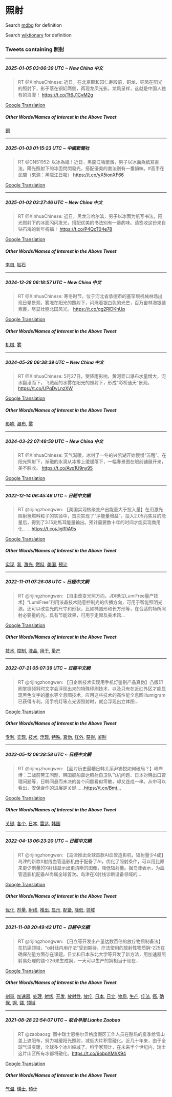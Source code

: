 # 照射

Search [mdbg](https://www.mdbg.net/chinese/dictionary?page=worddict&wdrst=0&wdqb=照射) for definition

Search [wiktionary](https://en.wiktionary.org/wiki/照射) for definition

### Tweets containing 照射

___
##### 2025-01-05 03:06:39 UTC ~ New China 中文
> RT @XinhuaChinese: 近日，在北京颐和园仁寿殿前，铜龙、铜凤在阳光的照射下，影子落在铜缸两侧，再现龙凤光影。龙凤呈祥，这就是中国人独有的浪漫！ https://t.co/Tt6J1CvM2g

[Google Translation](https://translate.google.com/?hi=en&tab=TT&sl=zh-CN&tl=en&op=translate&text=RT+%40XinhuaChinese%3A+%E8%BF%91%E6%97%A5%EF%BC%8C%E5%9C%A8%E5%8C%97%E4%BA%AC%E9%A2%90%E5%92%8C%E5%9B%AD%E4%BB%81%E5%AF%BF%E6%AE%BF%E5%89%8D%EF%BC%8C%E9%93%9C%E9%BE%99%E3%80%81%E9%93%9C%E5%87%A4%E5%9C%A8%E9%98%B3%E5%85%89%E7%9A%84%E7%85%A7%E5%B0%84%E4%B8%8B%EF%BC%8C%E5%BD%B1%E5%AD%90%E8%90%BD%E5%9C%A8%E9%93%9C%E7%BC%B8%E4%B8%A4%E4%BE%A7%EF%BC%8C%E5%86%8D%E7%8E%B0%E9%BE%99%E5%87%A4%E5%85%89%E5%BD%B1%E3%80%82%E9%BE%99%E5%87%A4%E5%91%88%E7%A5%A5%EF%BC%8C%E8%BF%99%E5%B0%B1%E6%98%AF%E4%B8%AD%E5%9B%BD%E4%BA%BA%E7%8B%AC%E6%9C%89%E7%9A%84%E6%B5%AA%E6%BC%AB%EF%BC%81+https%3A%2F%2Ft.co%2FTt6J1CvM2g)
##### Other Words/Names of Interest in the Above Tweet
[铜](铜.md)
___
##### 2025-01-03 01:15:23 UTC ~ 中國新聞社
> RT @CNS1952: 以冰為紙！近日，黑龍江哈爾濱，男子以冰面為紙寫書法。陽光照射下的冰面閃閃發光，搭配優美的書法別有一番韻味。#高手在民間（來源：黑龍江日報） https://t.co/yX5ionXF66

[Google Translation](https://translate.google.com/?hi=en&tab=TT&sl=zh-CN&tl=en&op=translate&text=RT+%40CNS1952%3A+%E4%BB%A5%E5%86%B0%E7%82%BA%E7%B4%99%EF%BC%81%E8%BF%91%E6%97%A5%EF%BC%8C%E9%BB%91%E9%BE%8D%E6%B1%9F%E5%93%88%E7%88%BE%E6%BF%B1%EF%BC%8C%E7%94%B7%E5%AD%90%E4%BB%A5%E5%86%B0%E9%9D%A2%E7%82%BA%E7%B4%99%E5%AF%AB%E6%9B%B8%E6%B3%95%E3%80%82%E9%99%BD%E5%85%89%E7%85%A7%E5%B0%84%E4%B8%8B%E7%9A%84%E5%86%B0%E9%9D%A2%E9%96%83%E9%96%83%E7%99%BC%E5%85%89%EF%BC%8C%E6%90%AD%E9%85%8D%E5%84%AA%E7%BE%8E%E7%9A%84%E6%9B%B8%E6%B3%95%E5%88%A5%E6%9C%89%E4%B8%80%E7%95%AA%E9%9F%BB%E5%91%B3%E3%80%82%23%E9%AB%98%E6%89%8B%E5%9C%A8%E6%B0%91%E9%96%93%EF%BC%88%E4%BE%86%E6%BA%90%EF%BC%9A%E9%BB%91%E9%BE%8D%E6%B1%9F%E6%97%A5%E5%A0%B1%EF%BC%89+https%3A%2F%2Ft.co%2FyX5ionXF66)
___
##### 2025-01-02 03:27:46 UTC ~ New China 中文
> RT @XinhuaChinese: 近日，黑龙江哈尔滨，男子以冰面为纸写书法，阳光照射下的冰面闪闪发光，搭配优美的书法别有一番韵味。请签收这份来自钻石海的新年祝福！ https://t.co/P4QxT04e78

[Google Translation](https://translate.google.com/?hi=en&tab=TT&sl=zh-CN&tl=en&op=translate&text=RT+%40XinhuaChinese%3A+%E8%BF%91%E6%97%A5%EF%BC%8C%E9%BB%91%E9%BE%99%E6%B1%9F%E5%93%88%E5%B0%94%E6%BB%A8%EF%BC%8C%E7%94%B7%E5%AD%90%E4%BB%A5%E5%86%B0%E9%9D%A2%E4%B8%BA%E7%BA%B8%E5%86%99%E4%B9%A6%E6%B3%95%EF%BC%8C%E9%98%B3%E5%85%89%E7%85%A7%E5%B0%84%E4%B8%8B%E7%9A%84%E5%86%B0%E9%9D%A2%E9%97%AA%E9%97%AA%E5%8F%91%E5%85%89%EF%BC%8C%E6%90%AD%E9%85%8D%E4%BC%98%E7%BE%8E%E7%9A%84%E4%B9%A6%E6%B3%95%E5%88%AB%E6%9C%89%E4%B8%80%E7%95%AA%E9%9F%B5%E5%91%B3%E3%80%82%E8%AF%B7%E7%AD%BE%E6%94%B6%E8%BF%99%E4%BB%BD%E6%9D%A5%E8%87%AA%E9%92%BB%E7%9F%B3%E6%B5%B7%E7%9A%84%E6%96%B0%E5%B9%B4%E7%A5%9D%E7%A6%8F%EF%BC%81+https%3A%2F%2Ft.co%2FP4QxT04e78)
##### Other Words/Names of Interest in the Above Tweet
[来自](来自.md), [钻石](钻石.md)
___
##### 2024-12-28 06:18:57 UTC ~ New China 中文
> RT @XinhuaChinese: 寒冬时节，位于河北省承德市的塞罕坝机械林场出现日晕景观，雾凇在阳光的照射下，闪烁着银白色的光芒，百万亩林海银装素裹，尽显壮丽北国风光。 https://t.co/qg2RlDKhUp

[Google Translation](https://translate.google.com/?hi=en&tab=TT&sl=zh-CN&tl=en&op=translate&text=RT+%40XinhuaChinese%3A+%E5%AF%92%E5%86%AC%E6%97%B6%E8%8A%82%EF%BC%8C%E4%BD%8D%E4%BA%8E%E6%B2%B3%E5%8C%97%E7%9C%81%E6%89%BF%E5%BE%B7%E5%B8%82%E7%9A%84%E5%A1%9E%E7%BD%95%E5%9D%9D%E6%9C%BA%E6%A2%B0%E6%9E%97%E5%9C%BA%E5%87%BA%E7%8E%B0%E6%97%A5%E6%99%95%E6%99%AF%E8%A7%82%EF%BC%8C%E9%9B%BE%E5%87%87%E5%9C%A8%E9%98%B3%E5%85%89%E7%9A%84%E7%85%A7%E5%B0%84%E4%B8%8B%EF%BC%8C%E9%97%AA%E7%83%81%E7%9D%80%E9%93%B6%E7%99%BD%E8%89%B2%E7%9A%84%E5%85%89%E8%8A%92%EF%BC%8C%E7%99%BE%E4%B8%87%E4%BA%A9%E6%9E%97%E6%B5%B7%E9%93%B6%E8%A3%85%E7%B4%A0%E8%A3%B9%EF%BC%8C%E5%B0%BD%E6%98%BE%E5%A3%AE%E4%B8%BD%E5%8C%97%E5%9B%BD%E9%A3%8E%E5%85%89%E3%80%82+https%3A%2F%2Ft.co%2Fqg2RlDKhUp)
##### Other Words/Names of Interest in the Above Tweet
[机械](机械.md), [雾](雾.md)
___
##### 2024-05-28 06:38:39 UTC ~ New China 中文
> RT @XinhuaChinese: 5月27日，受降雨影响，黄河壶口瀑布水量增大，河水翻滚而下，飞溅起的水雾在阳光的照射下，形成“彩桥通天”景观。 https://t.co/UPqDvLnzXW

[Google Translation](https://translate.google.com/?hi=en&tab=TT&sl=zh-CN&tl=en&op=translate&text=RT+%40XinhuaChinese%3A+5%E6%9C%8827%E6%97%A5%EF%BC%8C%E5%8F%97%E9%99%8D%E9%9B%A8%E5%BD%B1%E5%93%8D%EF%BC%8C%E9%BB%84%E6%B2%B3%E5%A3%B6%E5%8F%A3%E7%80%91%E5%B8%83%E6%B0%B4%E9%87%8F%E5%A2%9E%E5%A4%A7%EF%BC%8C%E6%B2%B3%E6%B0%B4%E7%BF%BB%E6%BB%9A%E8%80%8C%E4%B8%8B%EF%BC%8C%E9%A3%9E%E6%BA%85%E8%B5%B7%E7%9A%84%E6%B0%B4%E9%9B%BE%E5%9C%A8%E9%98%B3%E5%85%89%E7%9A%84%E7%85%A7%E5%B0%84%E4%B8%8B%EF%BC%8C%E5%BD%A2%E6%88%90%E2%80%9C%E5%BD%A9%E6%A1%A5%E9%80%9A%E5%A4%A9%E2%80%9D%E6%99%AF%E8%A7%82%E3%80%82+https%3A%2F%2Ft.co%2FUPqDvLnzXW)
##### Other Words/Names of Interest in the Above Tweet
[影响](影响.md), [瀑布](瀑布.md), [雾](雾.md)
___
##### 2024-03-22 07:48:59 UTC ~ New China 中文
> RT @XinhuaChinese: 天气渐暖，冰封了一冬的兴凯湖开始慢慢“苏醒”。在阳光照射下，渐融的水滴从冰排上缓缓落下，一幅春景图在眼前铺展开来，美不胜收。 https://t.co/Avx1U9ny95

[Google Translation](https://translate.google.com/?hi=en&tab=TT&sl=zh-CN&tl=en&op=translate&text=RT+%40XinhuaChinese%3A+%E5%A4%A9%E6%B0%94%E6%B8%90%E6%9A%96%EF%BC%8C%E5%86%B0%E5%B0%81%E4%BA%86%E4%B8%80%E5%86%AC%E7%9A%84%E5%85%B4%E5%87%AF%E6%B9%96%E5%BC%80%E5%A7%8B%E6%85%A2%E6%85%A2%E2%80%9C%E8%8B%8F%E9%86%92%E2%80%9D%E3%80%82%E5%9C%A8%E9%98%B3%E5%85%89%E7%85%A7%E5%B0%84%E4%B8%8B%EF%BC%8C%E6%B8%90%E8%9E%8D%E7%9A%84%E6%B0%B4%E6%BB%B4%E4%BB%8E%E5%86%B0%E6%8E%92%E4%B8%8A%E7%BC%93%E7%BC%93%E8%90%BD%E4%B8%8B%EF%BC%8C%E4%B8%80%E5%B9%85%E6%98%A5%E6%99%AF%E5%9B%BE%E5%9C%A8%E7%9C%BC%E5%89%8D%E9%93%BA%E5%B1%95%E5%BC%80%E6%9D%A5%EF%BC%8C%E7%BE%8E%E4%B8%8D%E8%83%9C%E6%94%B6%E3%80%82+https%3A%2F%2Ft.co%2FAvx1U9ny95)
___
##### 2022-12-14 06:45:46 UTC ~ 日經中文網
> RT @rijingzhongwen: 【美国实现核聚变产出能量大于投入量】在用激光照射氢燃料粒子的实验中，首次实现了“净能量增益”。投入2.05兆焦耳的能量后，得到了3.15兆焦耳能量输出。预计需要数十年的时间才能实现商用化…… https://t.co/JiglffiA9s

[Google Translation](https://translate.google.com/?hi=en&tab=TT&sl=zh-CN&tl=en&op=translate&text=RT+%40rijingzhongwen%3A+%E3%80%90%E7%BE%8E%E5%9B%BD%E5%AE%9E%E7%8E%B0%E6%A0%B8%E8%81%9A%E5%8F%98%E4%BA%A7%E5%87%BA%E8%83%BD%E9%87%8F%E5%A4%A7%E4%BA%8E%E6%8A%95%E5%85%A5%E9%87%8F%E3%80%91%E5%9C%A8%E7%94%A8%E6%BF%80%E5%85%89%E7%85%A7%E5%B0%84%E6%B0%A2%E7%87%83%E6%96%99%E7%B2%92%E5%AD%90%E7%9A%84%E5%AE%9E%E9%AA%8C%E4%B8%AD%EF%BC%8C%E9%A6%96%E6%AC%A1%E5%AE%9E%E7%8E%B0%E4%BA%86%E2%80%9C%E5%87%80%E8%83%BD%E9%87%8F%E5%A2%9E%E7%9B%8A%E2%80%9D%E3%80%82%E6%8A%95%E5%85%A52.05%E5%85%86%E7%84%A6%E8%80%B3%E7%9A%84%E8%83%BD%E9%87%8F%E5%90%8E%EF%BC%8C%E5%BE%97%E5%88%B0%E4%BA%863.15%E5%85%86%E7%84%A6%E8%80%B3%E8%83%BD%E9%87%8F%E8%BE%93%E5%87%BA%E3%80%82%E9%A2%84%E8%AE%A1%E9%9C%80%E8%A6%81%E6%95%B0%E5%8D%81%E5%B9%B4%E7%9A%84%E6%97%B6%E9%97%B4%E6%89%8D%E8%83%BD%E5%AE%9E%E7%8E%B0%E5%95%86%E7%94%A8%E5%8C%96%E2%80%A6%E2%80%A6+https%3A%2F%2Ft.co%2FJiglffiA9s)
##### Other Words/Names of Interest in the Above Tweet
[实现](实现.md), [氢](氢.md), [激光](激光.md), [燃料](燃料.md), [美国](美国.md), [预计](预计.md)
___
##### 2022-11-01 07:26:08 UTC ~ 日經中文網
> RT @rijingzhongwen: 【自由改变光照方向，JDI确立LumiFree量产技术】“LumiFree”利用液晶技术随意控制光的传播方向，可用于智能照明光源。还可以改变光的尺寸和形状，比如椭圆形和长方形等，在合适的场所照射必要量的光，具有节能效果，可用于走廊及美术馆…

[Google Translation](https://translate.google.com/?hi=en&tab=TT&sl=zh-CN&tl=en&op=translate&text=RT+%40rijingzhongwen%3A+%E3%80%90%E8%87%AA%E7%94%B1%E6%94%B9%E5%8F%98%E5%85%89%E7%85%A7%E6%96%B9%E5%90%91%EF%BC%8CJDI%E7%A1%AE%E7%AB%8BLumiFree%E9%87%8F%E4%BA%A7%E6%8A%80%E6%9C%AF%E3%80%91%E2%80%9CLumiFree%E2%80%9D%E5%88%A9%E7%94%A8%E6%B6%B2%E6%99%B6%E6%8A%80%E6%9C%AF%E9%9A%8F%E6%84%8F%E6%8E%A7%E5%88%B6%E5%85%89%E7%9A%84%E4%BC%A0%E6%92%AD%E6%96%B9%E5%90%91%EF%BC%8C%E5%8F%AF%E7%94%A8%E4%BA%8E%E6%99%BA%E8%83%BD%E7%85%A7%E6%98%8E%E5%85%89%E6%BA%90%E3%80%82%E8%BF%98%E5%8F%AF%E4%BB%A5%E6%94%B9%E5%8F%98%E5%85%89%E7%9A%84%E5%B0%BA%E5%AF%B8%E5%92%8C%E5%BD%A2%E7%8A%B6%EF%BC%8C%E6%AF%94%E5%A6%82%E6%A4%AD%E5%9C%86%E5%BD%A2%E5%92%8C%E9%95%BF%E6%96%B9%E5%BD%A2%E7%AD%89%EF%BC%8C%E5%9C%A8%E5%90%88%E9%80%82%E7%9A%84%E5%9C%BA%E6%89%80%E7%85%A7%E5%B0%84%E5%BF%85%E8%A6%81%E9%87%8F%E7%9A%84%E5%85%89%EF%BC%8C%E5%85%B7%E6%9C%89%E8%8A%82%E8%83%BD%E6%95%88%E6%9E%9C%EF%BC%8C%E5%8F%AF%E7%94%A8%E4%BA%8E%E8%B5%B0%E5%BB%8A%E5%8F%8A%E7%BE%8E%E6%9C%AF%E9%A6%86%E2%80%A6)
##### Other Words/Names of Interest in the Above Tweet
[技术](技术.md), [控制](控制.md), [液晶](液晶.md), [用于](用于.md), [量产](量产.md)
___
##### 2022-07-21 05:07:39 UTC ~ 日經中文網
> RT @rijingzhongwen: 【日企新技术实现用手机灯鉴别产品真伪】凸版印刷掌握倾斜时文字会浮现出来的特殊印刷技术，以及只有在近红外区才能显现黑色文字的墨水等全息图技术。应用这些技术的高性能全息图Illumigram已获得专利。用手机灯等点光源照射时，就会浮现出立体图…

[Google Translation](https://translate.google.com/?hi=en&tab=TT&sl=zh-CN&tl=en&op=translate&text=RT+%40rijingzhongwen%3A+%E3%80%90%E6%97%A5%E4%BC%81%E6%96%B0%E6%8A%80%E6%9C%AF%E5%AE%9E%E7%8E%B0%E7%94%A8%E6%89%8B%E6%9C%BA%E7%81%AF%E9%89%B4%E5%88%AB%E4%BA%A7%E5%93%81%E7%9C%9F%E4%BC%AA%E3%80%91%E5%87%B8%E7%89%88%E5%8D%B0%E5%88%B7%E6%8E%8C%E6%8F%A1%E5%80%BE%E6%96%9C%E6%97%B6%E6%96%87%E5%AD%97%E4%BC%9A%E6%B5%AE%E7%8E%B0%E5%87%BA%E6%9D%A5%E7%9A%84%E7%89%B9%E6%AE%8A%E5%8D%B0%E5%88%B7%E6%8A%80%E6%9C%AF%EF%BC%8C%E4%BB%A5%E5%8F%8A%E5%8F%AA%E6%9C%89%E5%9C%A8%E8%BF%91%E7%BA%A2%E5%A4%96%E5%8C%BA%E6%89%8D%E8%83%BD%E6%98%BE%E7%8E%B0%E9%BB%91%E8%89%B2%E6%96%87%E5%AD%97%E7%9A%84%E5%A2%A8%E6%B0%B4%E7%AD%89%E5%85%A8%E6%81%AF%E5%9B%BE%E6%8A%80%E6%9C%AF%E3%80%82%E5%BA%94%E7%94%A8%E8%BF%99%E4%BA%9B%E6%8A%80%E6%9C%AF%E7%9A%84%E9%AB%98%E6%80%A7%E8%83%BD%E5%85%A8%E6%81%AF%E5%9B%BEIllumigram%E5%B7%B2%E8%8E%B7%E5%BE%97%E4%B8%93%E5%88%A9%E3%80%82%E7%94%A8%E6%89%8B%E6%9C%BA%E7%81%AF%E7%AD%89%E7%82%B9%E5%85%89%E6%BA%90%E7%85%A7%E5%B0%84%E6%97%B6%EF%BC%8C%E5%B0%B1%E4%BC%9A%E6%B5%AE%E7%8E%B0%E5%87%BA%E7%AB%8B%E4%BD%93%E5%9B%BE%E2%80%A6)
##### Other Words/Names of Interest in the Above Tweet
[专利](专利.md), [实现](实现.md), [技术](技术.md), [浮现](浮现.md), [特殊](特殊.md), [真伪](真伪.md), [红外](红外.md), [获得](获得.md), [鉴别](鉴别.md)
___
##### 2022-05-12 06:28:58 UTC ~ 日經中文網
> RT @rijingzhongwen: 【面对历史最糟日韩关系尹锡悦如何破局？】峰岸博：二战前劳工问题、韩国舰船雷达照射自卫队飞机问题、日本对韩出口管理问题等，日韩间悬而未决的各个问题看似零散，却又连成一串。从中可以看出，安保合作的进展是关键……https://t.co/Bmt…

[Google Translation](https://translate.google.com/?hi=en&tab=TT&sl=zh-CN&tl=en&op=translate&text=RT+%40rijingzhongwen%3A+%E3%80%90%E9%9D%A2%E5%AF%B9%E5%8E%86%E5%8F%B2%E6%9C%80%E7%B3%9F%E6%97%A5%E9%9F%A9%E5%85%B3%E7%B3%BB%E5%B0%B9%E9%94%A1%E6%82%A6%E5%A6%82%E4%BD%95%E7%A0%B4%E5%B1%80%EF%BC%9F%E3%80%91%E5%B3%B0%E5%B2%B8%E5%8D%9A%EF%BC%9A%E4%BA%8C%E6%88%98%E5%89%8D%E5%8A%B3%E5%B7%A5%E9%97%AE%E9%A2%98%E3%80%81%E9%9F%A9%E5%9B%BD%E8%88%B0%E8%88%B9%E9%9B%B7%E8%BE%BE%E7%85%A7%E5%B0%84%E8%87%AA%E5%8D%AB%E9%98%9F%E9%A3%9E%E6%9C%BA%E9%97%AE%E9%A2%98%E3%80%81%E6%97%A5%E6%9C%AC%E5%AF%B9%E9%9F%A9%E5%87%BA%E5%8F%A3%E7%AE%A1%E7%90%86%E9%97%AE%E9%A2%98%E7%AD%89%EF%BC%8C%E6%97%A5%E9%9F%A9%E9%97%B4%E6%82%AC%E8%80%8C%E6%9C%AA%E5%86%B3%E7%9A%84%E5%90%84%E4%B8%AA%E9%97%AE%E9%A2%98%E7%9C%8B%E4%BC%BC%E9%9B%B6%E6%95%A3%EF%BC%8C%E5%8D%B4%E5%8F%88%E8%BF%9E%E6%88%90%E4%B8%80%E4%B8%B2%E3%80%82%E4%BB%8E%E4%B8%AD%E5%8F%AF%E4%BB%A5%E7%9C%8B%E5%87%BA%EF%BC%8C%E5%AE%89%E4%BF%9D%E5%90%88%E4%BD%9C%E7%9A%84%E8%BF%9B%E5%B1%95%E6%98%AF%E5%85%B3%E9%94%AE%E2%80%A6%E2%80%A6https%3A%2F%2Ft.co%2FBmt%E2%80%A6)
##### Other Words/Names of Interest in the Above Tweet
[关键](关键.md), [各个](各个.md), [日本](日本.md), [雷达](雷达.md), [韩国](韩国.md)
___
##### 2022-04-13 06:23:20 UTC ~ 日經中文網
> RT @rijingzhongwen: 【岛津推出全球首款AI血管造影机，辐射量少4成】岛津的新款X射线血管造影机由于配备了AI，优化了照射条件，可以用比原来更少剂量的X射线显示出更清晰的图像，降低辐射量。据岛津表示，为血管造影机配备AI尚属全球首次。岛津在X射线诊断设备领域的…

[Google Translation](https://translate.google.com/?hi=en&tab=TT&sl=zh-CN&tl=en&op=translate&text=RT+%40rijingzhongwen%3A+%E3%80%90%E5%B2%9B%E6%B4%A5%E6%8E%A8%E5%87%BA%E5%85%A8%E7%90%83%E9%A6%96%E6%AC%BEAI%E8%A1%80%E7%AE%A1%E9%80%A0%E5%BD%B1%E6%9C%BA%EF%BC%8C%E8%BE%90%E5%B0%84%E9%87%8F%E5%B0%914%E6%88%90%E3%80%91%E5%B2%9B%E6%B4%A5%E7%9A%84%E6%96%B0%E6%AC%BEX%E5%B0%84%E7%BA%BF%E8%A1%80%E7%AE%A1%E9%80%A0%E5%BD%B1%E6%9C%BA%E7%94%B1%E4%BA%8E%E9%85%8D%E5%A4%87%E4%BA%86AI%EF%BC%8C%E4%BC%98%E5%8C%96%E4%BA%86%E7%85%A7%E5%B0%84%E6%9D%A1%E4%BB%B6%EF%BC%8C%E5%8F%AF%E4%BB%A5%E7%94%A8%E6%AF%94%E5%8E%9F%E6%9D%A5%E6%9B%B4%E5%B0%91%E5%89%82%E9%87%8F%E7%9A%84X%E5%B0%84%E7%BA%BF%E6%98%BE%E7%A4%BA%E5%87%BA%E6%9B%B4%E6%B8%85%E6%99%B0%E7%9A%84%E5%9B%BE%E5%83%8F%EF%BC%8C%E9%99%8D%E4%BD%8E%E8%BE%90%E5%B0%84%E9%87%8F%E3%80%82%E6%8D%AE%E5%B2%9B%E6%B4%A5%E8%A1%A8%E7%A4%BA%EF%BC%8C%E4%B8%BA%E8%A1%80%E7%AE%A1%E9%80%A0%E5%BD%B1%E6%9C%BA%E9%85%8D%E5%A4%87AI%E5%B0%9A%E5%B1%9E%E5%85%A8%E7%90%83%E9%A6%96%E6%AC%A1%E3%80%82%E5%B2%9B%E6%B4%A5%E5%9C%A8X%E5%B0%84%E7%BA%BF%E8%AF%8A%E6%96%AD%E8%AE%BE%E5%A4%87%E9%A2%86%E5%9F%9F%E7%9A%84%E2%80%A6)
##### Other Words/Names of Interest in the Above Tweet
[优化](优化.md), [剂量](剂量.md), [射线](射线.md), [推出](推出.md), [显示](显示.md), [配备](配备.md), [降低](降低.md), [领域](领域.md)
___
##### 2021-11-08 20:49:42 UTC ~ 日經中文網
> RT @rijingzhongwen: 【日立等开发出产量达数百倍的放疗物质制备法】在抗癌领域，“α射线内用疗法”受到期待。疗法使用的放射性物质锕-225在确保剂量方面存在课题，日立和日本东北大学等开发了新方法，用加速器照射易处理的镭-226来生成锕，一天可以生产的锕相当于现在…

[Google Translation](https://translate.google.com/?hi=en&tab=TT&sl=zh-CN&tl=en&op=translate&text=RT+%40rijingzhongwen%3A+%E3%80%90%E6%97%A5%E7%AB%8B%E7%AD%89%E5%BC%80%E5%8F%91%E5%87%BA%E4%BA%A7%E9%87%8F%E8%BE%BE%E6%95%B0%E7%99%BE%E5%80%8D%E7%9A%84%E6%94%BE%E7%96%97%E7%89%A9%E8%B4%A8%E5%88%B6%E5%A4%87%E6%B3%95%E3%80%91%E5%9C%A8%E6%8A%97%E7%99%8C%E9%A2%86%E5%9F%9F%EF%BC%8C%E2%80%9C%CE%B1%E5%B0%84%E7%BA%BF%E5%86%85%E7%94%A8%E7%96%97%E6%B3%95%E2%80%9D%E5%8F%97%E5%88%B0%E6%9C%9F%E5%BE%85%E3%80%82%E7%96%97%E6%B3%95%E4%BD%BF%E7%94%A8%E7%9A%84%E6%94%BE%E5%B0%84%E6%80%A7%E7%89%A9%E8%B4%A8%E9%94%95-225%E5%9C%A8%E7%A1%AE%E4%BF%9D%E5%89%82%E9%87%8F%E6%96%B9%E9%9D%A2%E5%AD%98%E5%9C%A8%E8%AF%BE%E9%A2%98%EF%BC%8C%E6%97%A5%E7%AB%8B%E5%92%8C%E6%97%A5%E6%9C%AC%E4%B8%9C%E5%8C%97%E5%A4%A7%E5%AD%A6%E7%AD%89%E5%BC%80%E5%8F%91%E4%BA%86%E6%96%B0%E6%96%B9%E6%B3%95%EF%BC%8C%E7%94%A8%E5%8A%A0%E9%80%9F%E5%99%A8%E7%85%A7%E5%B0%84%E6%98%93%E5%A4%84%E7%90%86%E7%9A%84%E9%95%AD-226%E6%9D%A5%E7%94%9F%E6%88%90%E9%94%95%EF%BC%8C%E4%B8%80%E5%A4%A9%E5%8F%AF%E4%BB%A5%E7%94%9F%E4%BA%A7%E7%9A%84%E9%94%95%E7%9B%B8%E5%BD%93%E4%BA%8E%E7%8E%B0%E5%9C%A8%E2%80%A6)
##### Other Words/Names of Interest in the Above Tweet
[剂量](剂量.md), [加速器](加速器.md), [处理](处理.md), [射线](射线.md), [开发](开发.md), [放射性](放射性.md), [放疗](放疗.md), [日本](日本.md), [日立](日立.md), [物质](物质.md), [生产](生产.md), [疗法](疗法.md), [癌](癌.md), [确保](确保.md), [锕](锕.md), [镭](镭.md), [领域](领域.md)
___
##### 2021-08-28 22:54:07 UTC ~ 联合早报 Lianhe Zaobao
> RT @zaobaosg: 图中瑞士恩格尔贝格度假区工作人员在酷热的夏季给雪山盖上遮阳布，努力减缓阳光照射，减低大片积雪融化。近几十年来，由于全球气温变暖，全球多个冰川缩减了。科学家预计，在未来半个世纪内，瑞士这片山区所有冰都将融化。https://t.co/6obpXMhX94

[Google Translation](https://translate.google.com/?hi=en&tab=TT&sl=zh-CN&tl=en&op=translate&text=RT+%40zaobaosg%3A+%E5%9B%BE%E4%B8%AD%E7%91%9E%E5%A3%AB%E6%81%A9%E6%A0%BC%E5%B0%94%E8%B4%9D%E6%A0%BC%E5%BA%A6%E5%81%87%E5%8C%BA%E5%B7%A5%E4%BD%9C%E4%BA%BA%E5%91%98%E5%9C%A8%E9%85%B7%E7%83%AD%E7%9A%84%E5%A4%8F%E5%AD%A3%E7%BB%99%E9%9B%AA%E5%B1%B1%E7%9B%96%E4%B8%8A%E9%81%AE%E9%98%B3%E5%B8%83%EF%BC%8C%E5%8A%AA%E5%8A%9B%E5%87%8F%E7%BC%93%E9%98%B3%E5%85%89%E7%85%A7%E5%B0%84%EF%BC%8C%E5%87%8F%E4%BD%8E%E5%A4%A7%E7%89%87%E7%A7%AF%E9%9B%AA%E8%9E%8D%E5%8C%96%E3%80%82%E8%BF%91%E5%87%A0%E5%8D%81%E5%B9%B4%E6%9D%A5%EF%BC%8C%E7%94%B1%E4%BA%8E%E5%85%A8%E7%90%83%E6%B0%94%E6%B8%A9%E5%8F%98%E6%9A%96%EF%BC%8C%E5%85%A8%E7%90%83%E5%A4%9A%E4%B8%AA%E5%86%B0%E5%B7%9D%E7%BC%A9%E5%87%8F%E4%BA%86%E3%80%82%E7%A7%91%E5%AD%A6%E5%AE%B6%E9%A2%84%E8%AE%A1%EF%BC%8C%E5%9C%A8%E6%9C%AA%E6%9D%A5%E5%8D%8A%E4%B8%AA%E4%B8%96%E7%BA%AA%E5%86%85%EF%BC%8C%E7%91%9E%E5%A3%AB%E8%BF%99%E7%89%87%E5%B1%B1%E5%8C%BA%E6%89%80%E6%9C%89%E5%86%B0%E9%83%BD%E5%B0%86%E8%9E%8D%E5%8C%96%E3%80%82https%3A%2F%2Ft.co%2F6obpXMhX94)
##### Other Words/Names of Interest in the Above Tweet
[气温](气温.md), [瑞士](瑞士.md), [预计](预计.md)

